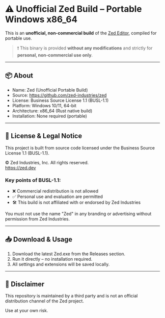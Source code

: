 # ⚠️ Unofficial Zed Build – Portable Windows x86_64

This is an **unofficial, non-commercial build** of the [Zed Editor](https://github.com/zed-industries/zed), compiled for portable use.

> ❗ This binary is provided **without any modifications** and strictly for **personal, non-commercial use only**.

---

## 📦 About

- Name: Zed (Unofficial Portable Build)
- Source: https://github.com/zed-industries/zed
- License: Business Source License 1.1 (BUSL-1.1)
- Platform: Windows 10/11, 64-bit
- Architecture: x86_64 (Rust native build)
- Installation: None required (portable)

---

## 📜 License & Legal Notice

This project is built from source code licensed under the Business Source License 1.1 (BUSL-1.1).

© Zed Industries, Inc. All rights reserved.  
https://zed.dev

### Key points of BUSL-1.1:

- ❌ Commercial redistribution is not allowed
- ✅ Personal use and evaluation are permitted
- 🛠️ This build is not affiliated with or endorsed by Zed Industries

You must not use the name "Zed" in any branding or advertising without permission from Zed Industries.

---

## 📥 Download & Usage

1. Download the latest Zed.exe from the Releases section.
2. Run it directly – no installation required.
3. All settings and extensions will be saved locally.

---

## 🔎 Disclaimer

This repository is maintained by a third party and is not an official distribution channel of the Zed project.

Use at your own risk.
